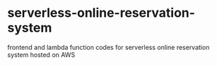 # serverless-online-reservation-system
frontend and lambda function codes for serverless online reservation system hosted on AWS
